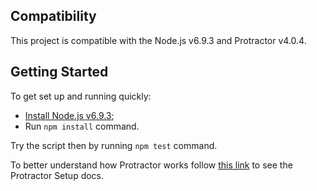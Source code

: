 Compatibility
-------------
This project is compatible with the Node.js v6.9.3 and Protractor v4.0.4.

Getting Started
---------------
To get set up and running quickly:
 - [Install Node.js v6.9.3](https://nodejs.org/en/download/);
 - Run `npm install` command.

 Try the script then by running `npm test` command.

 To better understand how Protractor works follow [this link](https://www.npmjs.com/package/protractor) to see the Protractor Setup docs.
